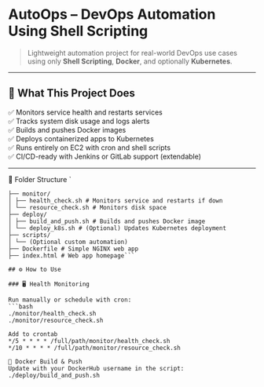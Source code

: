 # AutoOps – DevOps Automation Using Shell Scripting

> Lightweight automation project for real-world DevOps use cases using only **Shell Scripting**, **Docker**, and optionally **Kubernetes**.

---

## 🚀 What This Project Does

✅ Monitors service health and restarts services  
✅ Tracks system disk usage and logs alerts  
✅ Builds and pushes Docker images  
✅ Deploys containerized apps to Kubernetes  
✅ Runs entirely on EC2 with cron and shell scripts  
✅ CI/CD-ready with Jenkins or GitLab support (extendable)

---

📁 Folder Structure `

```autoops-shell-devops/
├── monitor/
│ ├── health_check.sh # Monitors service and restarts if down
│ └── resource_check.sh # Monitors disk space
├── deploy/
│ ├── build_and_push.sh # Builds and pushes Docker image
│ └── deploy_k8s.sh # (Optional) Updates Kubernetes deployment
├── scripts/
│ └── (Optional custom automation)
├── Dockerfile # Simple NGINX web app
├── index.html # Web app homepage```

## ⚙️ How to Use

### 🖥️ Health Monitoring

Run manually or schedule with cron:
```bash
./monitor/health_check.sh
./monitor/resource_check.sh

Add to crontab
*/5 * * * * /full/path/monitor/health_check.sh
*/10 * * * * /full/path/monitor/resource_check.sh

🐳 Docker Build & Push
Update with your DockerHub username in the script:
./deploy/build_and_push.sh
